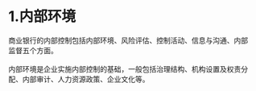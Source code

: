 # 1.内部环境

商业银行的内部控制包括内部环境、风险评估、控制活动、信息与沟通、内部<br />
    监督五个方面。<br />
    <br />
    内部环境是企业实施内部控制的基础，一般包括治理结构、机构设置及权责分<br />
  配、内部审计、人力资源政策、企业文化等。